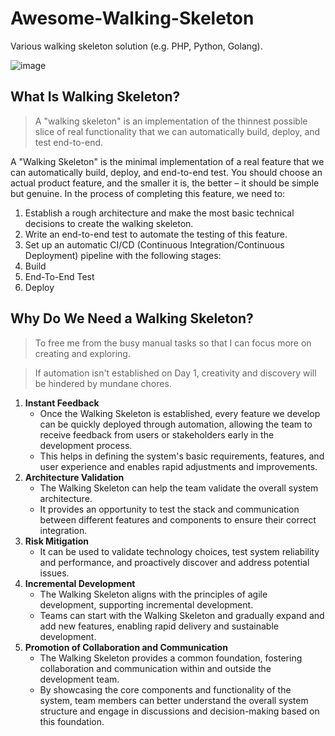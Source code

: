 # Awesome-Walking-Skeleton
Various walking skeleton solution (e.g. PHP, Python, Golang).

![image](https://github.com/ping-yee/Awesome-Walking-Skeleton/assets/65348108/9c69bbf3-08a2-488a-9293-72f00bf5fb3b)

## What Is Walking Skeleton?

> A "walking skeleton" is an implementation of the thinnest possible slice of real functionality that we can automatically build, deploy, and test end-to-end.

A "Walking Skeleton" is the minimal implementation of a real feature that we can automatically build, deploy, and end-to-end test. You should choose an actual product feature, and the smaller it is, the better – it should be simple but genuine. In the process of completing this feature, we need to:

1. Establish a rough architecture and make the most basic technical decisions to create the walking skeleton.
2. Write an end-to-end test to automate the testing of this feature.
3. Set up an automatic CI/CD (Continuous Integration/Continuous Deployment) pipeline with the following stages:
4. Build
5. End-To-End Test
6. Deploy

## Why Do We Need a Walking Skeleton?

> To free me from the busy manual tasks so that I can focus more on creating and exploring.

> If automation isn't established on Day 1, creativity and discovery will be hindered by mundane chores.

1. **Instant Feedback**
   - Once the Walking Skeleton is established, every feature we develop can be quickly deployed through automation, allowing the team to receive feedback from users or stakeholders early in the development process.
   - This helps in defining the system's basic requirements, features, and user experience and enables rapid adjustments and improvements.
2. **Architecture Validation**
   - The Walking Skeleton can help the team validate the overall system architecture.
   - It provides an opportunity to test the stack and communication between different features and components to ensure their correct integration.
3. **Risk Mitigation**
   - It can be used to validate technology choices, test system reliability and performance, and proactively discover and address potential issues.
4. **Incremental Development**
   - The Walking Skeleton aligns with the principles of agile development, supporting incremental development.
   - Teams can start with the Walking Skeleton and gradually expand and add new features, enabling rapid delivery and sustainable development.
5. **Promotion of Collaboration and Communication**
   - The Walking Skeleton provides a common foundation, fostering collaboration and communication within and outside the development team.
   - By showcasing the core components and functionality of the system, team members can better understand the overall system structure and engage in discussions and decision-making based on this foundation.
